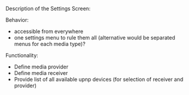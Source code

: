 Description of the Settings Screen:

Behavior:
- accessible from everywhere
- one settings menu to rule them all (alternative would be separated menus for each media type)?

Functionality:
- Define media provider
- Define media receiver
- Provide list of all available upnp devices (for selection of receiver and provider)
